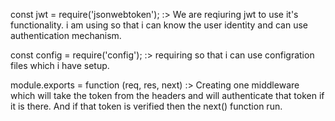 const jwt = require('jsonwebtoken'); :> We are reqiuring jwt to use it's functionality. i am using so that i can know the user identity and can use authentication mechanism. 


const config = require('config'); :> requiring so that i can use configration files which i have setup.

module.exports = function (req, res, next) :> Creating one middleware which will take the token from the headers and will authenticate that token if it is there. And if that token is verified then the next() function run.
